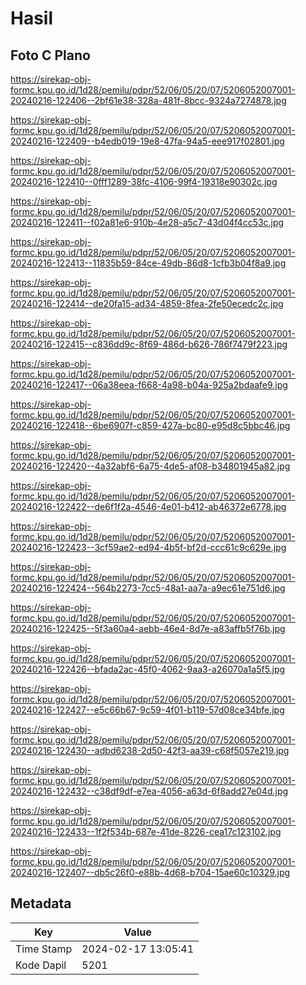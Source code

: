 # Hasil

## Foto C Plano

https://sirekap-obj-formc.kpu.go.id/1d28/pemilu/pdpr/52/06/05/20/07/5206052007001-20240216-122406--2bf61e38-328a-481f-8bcc-9324a7274878.jpg

https://sirekap-obj-formc.kpu.go.id/1d28/pemilu/pdpr/52/06/05/20/07/5206052007001-20240216-122409--b4edb019-19e8-47fa-94a5-eee917f02801.jpg

https://sirekap-obj-formc.kpu.go.id/1d28/pemilu/pdpr/52/06/05/20/07/5206052007001-20240216-122410--0fff1289-38fc-4106-99f4-19318e90302c.jpg

https://sirekap-obj-formc.kpu.go.id/1d28/pemilu/pdpr/52/06/05/20/07/5206052007001-20240216-122411--f02a81e6-910b-4e28-a5c7-43d04f4cc53c.jpg

https://sirekap-obj-formc.kpu.go.id/1d28/pemilu/pdpr/52/06/05/20/07/5206052007001-20240216-122413--11835b59-84ce-49db-86d8-1cfb3b04f8a9.jpg

https://sirekap-obj-formc.kpu.go.id/1d28/pemilu/pdpr/52/06/05/20/07/5206052007001-20240216-122414--de20fa15-ad34-4859-8fea-2fe50ecedc2c.jpg

https://sirekap-obj-formc.kpu.go.id/1d28/pemilu/pdpr/52/06/05/20/07/5206052007001-20240216-122415--c836dd9c-8f69-486d-b626-786f7479f223.jpg

https://sirekap-obj-formc.kpu.go.id/1d28/pemilu/pdpr/52/06/05/20/07/5206052007001-20240216-122417--06a38eea-f668-4a98-b04a-925a2bdaafe9.jpg

https://sirekap-obj-formc.kpu.go.id/1d28/pemilu/pdpr/52/06/05/20/07/5206052007001-20240216-122418--6be6907f-c859-427a-bc80-e95d8c5bbc46.jpg

https://sirekap-obj-formc.kpu.go.id/1d28/pemilu/pdpr/52/06/05/20/07/5206052007001-20240216-122420--4a32abf6-6a75-4de5-af08-b34801945a82.jpg

https://sirekap-obj-formc.kpu.go.id/1d28/pemilu/pdpr/52/06/05/20/07/5206052007001-20240216-122422--de6f1f2a-4546-4e01-b412-ab46372e6778.jpg

https://sirekap-obj-formc.kpu.go.id/1d28/pemilu/pdpr/52/06/05/20/07/5206052007001-20240216-122423--3cf59ae2-ed94-4b5f-bf2d-ccc61c9c629e.jpg

https://sirekap-obj-formc.kpu.go.id/1d28/pemilu/pdpr/52/06/05/20/07/5206052007001-20240216-122424--564b2273-7cc5-48a1-aa7a-a9ec61e751d6.jpg

https://sirekap-obj-formc.kpu.go.id/1d28/pemilu/pdpr/52/06/05/20/07/5206052007001-20240216-122425--5f3a60a4-aebb-46e4-8d7e-a83affb5f76b.jpg

https://sirekap-obj-formc.kpu.go.id/1d28/pemilu/pdpr/52/06/05/20/07/5206052007001-20240216-122426--bfada2ac-45f0-4062-9aa3-a26070a1a5f5.jpg

https://sirekap-obj-formc.kpu.go.id/1d28/pemilu/pdpr/52/06/05/20/07/5206052007001-20240216-122427--e5c66b67-9c59-4f01-b119-57d08ce34bfe.jpg

https://sirekap-obj-formc.kpu.go.id/1d28/pemilu/pdpr/52/06/05/20/07/5206052007001-20240216-122430--adbd6238-2d50-42f3-aa39-c68f5057e219.jpg

https://sirekap-obj-formc.kpu.go.id/1d28/pemilu/pdpr/52/06/05/20/07/5206052007001-20240216-122432--c38df9df-e7ea-4056-a63d-6f8add27e04d.jpg

https://sirekap-obj-formc.kpu.go.id/1d28/pemilu/pdpr/52/06/05/20/07/5206052007001-20240216-122433--1f2f534b-687e-41de-8226-cea17c123102.jpg

https://sirekap-obj-formc.kpu.go.id/1d28/pemilu/pdpr/52/06/05/20/07/5206052007001-20240216-122407--db5c26f0-e88b-4d68-b704-15ae60c10329.jpg


## Metadata

| Key        | Value               |
| ---------- | ------------------- |
| Time Stamp | 2024-02-17 13:05:41 |
| Kode Dapil | 5201                |




